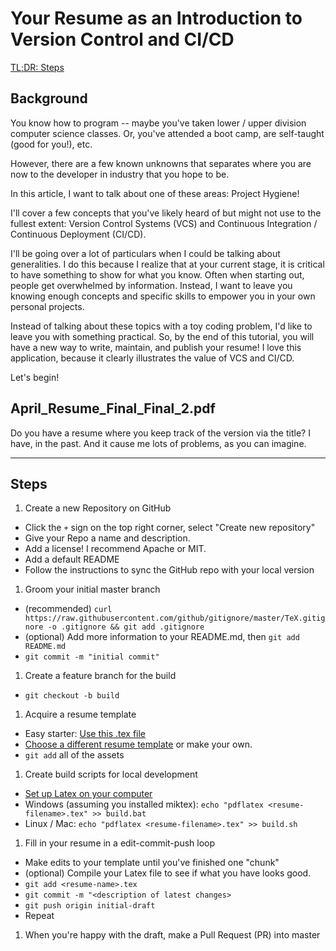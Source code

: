 # Your Resume as an Introduction to Version Control and CI/CD 

[TL;DR: Steps](#Steps)

## Background

You know how to program -- maybe you've taken lower / upper division computer science classes. Or, you've 
attended a boot camp, are self-taught (good for you!), etc. 

However, there are a few known unknowns that separates where you are now to the developer in industry that you hope to 
be. 

In this article, I want to talk about one of these areas: Project Hygiene!

I'll cover a few concepts that you've likely heard of but might not use to the fullest extent: Version Control Systems
(VCS) and Continuous Integration / Continuous Deployment (CI/CD).  

I'll be going over a lot of particulars when I could be talking about generalities. I do this because I realize that 
at your current stage, it is critical to have something to show for what you know. Often when starting out, people get 
overwhelmed by information. Instead, I want to leave you knowing enough concepts and specific skills to empower you in 
your own personal projects. 

Instead of talking about these topics with a toy coding problem, I'd like to leave you with something practical. So, 
by the end of this tutorial, you will have a new way to write, maintain, and publish your resume! I love this 
application, because it clearly illustrates the value of VCS and CI/CD. 

Let's begin!

## April_Resume_Final_Final_2.pdf

Do you have a resume where you keep track of the version via the title? I have, in the past. And it cause me lots of 
problems, as you can imagine. 

* * * 

## Steps
1. Create a new Repository on GitHub
- Click the `+` sign on the top right corner, select "Create new repository"
- Give your Repo a name and description.
- Add a license! I recommend Apache or MIT.
- Add a default README
- Follow the instructions to sync the GitHub repo with your local version
1. Groom your initial master branch
- (recommended) `curl https://raw.githubusercontent.com/github/gitignore/master/TeX.gitignore -o .gitignore && git add .gitignore`
- (optional) Add more information to your README.md, then `git add README.md`
- `git commit -m "initial commit"`
1. Create a feature branch for the build
- `git checkout -b build`
1. Acquire a resume template 
- Easy starter: [Use this .tex file](https://github.com/sb2nov/resume)
- [Choose a different resume template](https://www.latex-project.org/get/) or make your own.
- `git add` all of the assets
1. Create build scripts for local development
- [Set up Latex on your computer](https://www.latex-project.org/get/) 
- Windows (assuming you installed miktex): `echo "pdflatex <resume-filename>.tex" >> build.bat` 
- Linux / Mac: `echo "pdflatex <resume-filename>.tex" >> build.sh`
1. Fill in your resume in a edit-commit-push loop
- Make edits to your template until you've finished one "chunk"
- (optional) Compile your Latex file to see if what you have looks good.
- `git add <resume-name>.tex`
- `git commit -m "<description of latest changes>`
- `git push origin initial-draft`
- Repeat
1. When you're happy with the draft, make a Pull Request (PR) into master
